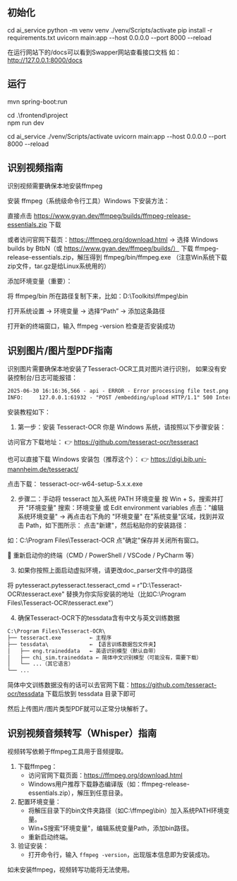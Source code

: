 ## 初始化
cd ai_service
python -m venv venv
./venv/Scripts/activate
pip install -r requirements.txt
uvicorn main:app --host 0.0.0.0 --port 8000 --reload   

在运行网站下的/docs可以看到Swapper网站查看接口文档
如：http://127.0.0.1:8000/docs

## 运行
mvn spring-boot:run

cd .\frontend\project\
npm run dev

cd ai_service
./venv/Scripts/activate
uvicorn main:app --host 0.0.0.0 --port 8000 --reload

## 识别视频指南

识别视频需要确保本地安装ffmpeg

安装 ffmpeg（系统级命令行工具）Windows 下安装方法：

直接点击 https://www.gyan.dev/ffmpeg/builds/ffmpeg-release-essentials.zip 下载

或者访问官网下载页：https://ffmpeg.org/download.html
→ 选择 Windows builds by BtbN（或 https://www.gyan.dev/ffmpeg/builds/）
下载 ffmpeg-release-essentials.zip，解压得到 ffmpeg/bin/ffmpeg.exe
（注意Win系统下载zip文件，tar.gz是给Linux系统用的）

添加环境变量（重要）：

将 ffmpeg/bin 所在路径复制下来，比如：D:\Toolkits\ffmpeg\bin

打开系统设置 → 环境变量 → 选择“Path” → 添加这条路径

打开新的终端窗口，输入 ffmpeg -version 检查是否安装成功

## 识别图片/图片型PDF指南

识别图片需要确保本地安装了Tesseract-OCR工具对图片进行识别，
如果没有安装控制台/日志可能报错：
~~~txt
2025-06-30 16:16:36,566 - api - ERROR - Error processing file test.png: tesseract is not installed or it's not in your PATH. See README file for more information.
INFO:     127.0.0.1:61932 - "POST /embedding/upload HTTP/1.1" 500 Internal Server Error
~~~
安装教程如下：

1. 第一步：安装 Tesseract-OCR
你是 Windows 系统，请按照以下步骤安装：

访问官方下载地址：
👉 https://github.com/tesseract-ocr/tesseract

也可以直接下载 Windows 安装包（推荐这个）：
👉 https://digi.bib.uni-mannheim.de/tesseract/

点击下载：
tesseract-ocr-w64-setup-5.x.x.exe

2. 步骤二：手动将 tesseract 加入系统 PATH 环境变量
按 Win + S，搜索并打开 "环境变量"
搜索：环境变量 或 Edit environment variables
点击："编辑系统环境变量" → 再点击右下角的 "环境变量"
在"系统变量"区域，找到并双击 Path，如下图所示：
点击"新建"，然后粘贴你的安装路径：

如：C:\Program Files\Tesseract-OCR
点"确定"保存并关闭所有窗口。

🔄 重新启动你的终端（CMD / PowerShell / VSCode / PyCharm 等）

3. 如果你按照上面启动虚拟环境，请更改doc_parser文件中的路径
   
  将 pytesseract.pytesseract.tesseract_cmd = r"D:\Tesseract-OCR\tesseract.exe"
  替换为你实际安装的地址（比如C:\Program Files\Tesseract-OCR\tesseract.exe"）

4. 确保Tesseract-OCR下的tessdata含有中文与英文训练数据

~~~txt
C:\Program Files\Tesseract-OCR\
├── tesseract.exe         ← 主程序
├── tessdata\             ← 【语言训练数据包文件夹】
│   ├── eng.traineddata   ← 英语识别模型（默认自带）
│   ├── chi_sim.traineddata ← 简体中文识别模型（可能没有，需要下载）
│   └── ...（其它语言）
└── ...
~~~
简体中文训练数据没有的话可以去官网下载：https://github.com/tesseract-ocr/tessdata
下载后放到 tessdata 目录下即可

然后上传图片/图片类型PDF就可以正常分块解析了。

## 识别视频音频转写（Whisper）指南

视频转写依赖于ffmpeg工具用于音频提取。

1. 下载ffmpeg：
   - 访问官网下载页面：https://ffmpeg.org/download.html
   - Windows用户推荐下载静态编译版（如：ffmpeg-release-essentials.zip），解压到任意目录。
2. 配置环境变量：
   - 将解压目录下的bin文件夹路径（如C:\ffmpeg\bin）加入系统PATH环境变量。
   - Win+S搜索"环境变量"，编辑系统变量Path，添加bin路径。
   - 重新启动终端。
3. 验证安装：
   - 打开命令行，输入 `ffmpeg -version`，出现版本信息即为安装成功。

如未安装ffmpeg，视频转写功能将无法使用。
